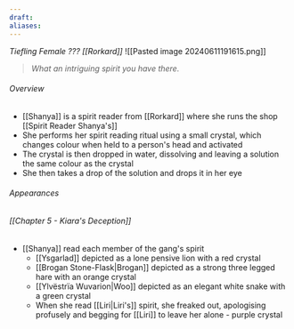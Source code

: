 ```yaml
---
draft: 
aliases:
---
```

*Tiefling Female ??? [[Rorkard]]*
![[Pasted image 20240611191615.png]]
> *What an intriguing spirit you have there.*
###### Overview
- [[Shanya]] is a spirit reader from [[Rorkard]] where she runs the shop [[Spirit Reader Shanya's]]
- She performs her spirit reading ritual using a small crystal, which changes colour when held to a person's head and activated
- The crystal is then dropped in water, dissolving and leaving a solution the same colour as the crystal
- She then takes a drop of the solution and drops it in her eye
###### Appearances
###### [[Chapter 5 - Kiara's Deception]]
- [[Shanya]] read each member of the gang's spirit
	- [[Ysgarlad]] depicted as a lone pensive lion with a red crystal
	- [[Brogan Stone-Flask|Brogan]] depicted as a strong three legged hare with an orange crystal
	- [[Ylvëstrïa Wuvarion|Woo]] depicted as an elegant white snake with a green crystal
	- When she read [[Liri|Liri's]] spirit, she freaked out, apologising profusely and begging for [[Liri]] to leave her alone - purple crystal